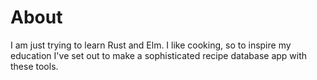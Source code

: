 # About

I am just trying to learn Rust and Elm.  I like cooking, so to inspire my education I've set out to make a sophisticated recipe database app with these tools.


